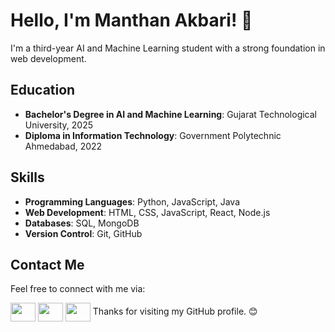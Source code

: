 # Hello, I'm Manthan Akbari! 👋

I'm a third-year AI and Machine Learning student with a strong foundation in web development. 

## Education
- **Bachelor's Degree in AI and Machine Learning**: Gujarat Technological University, 2025  
- **Diploma in Information Technology**: Government Polytechnic Ahmedabad, 2022

## Skills
- **Programming Languages**: Python, JavaScript, Java
- **Web Development**: HTML, CSS, JavaScript, React, Node.js
- **Databases**: SQL, MongoDB
- **Version Control**: Git, GitHub

## Contact Me

Feel free to connect with me via:

 <a href="https://www.linkedin.com/in/manthan-akbari-825995236/" target="blank"><img align="center" src="https://raw.githubusercontent.com/rahuldkjain/github-profile-readme-generator/master/src/images/icons/Social/linked-in-alt.svg" height="30" width="40" /></a>
 <a href="https://www.instagram.com/md_akbari18/" target="blank"><img align="center" src="https://upload.wikimedia.org/wikipedia/commons/9/95/Instagram_logo_2022.svg"  height="30" width="40" /></a>
 <a href="mailto:manthanakbari999@gmail.com" target="blank"><img align="center" src="https://upload.wikimedia.org/wikipedia/commons/thumb/7/7e/Gmail_icon_%282020%29.svg/512px-Gmail_icon_%282020%29.svg.png?20221017173631" height="30" width="40" /></a>
Thanks for visiting my GitHub profile. 😊
